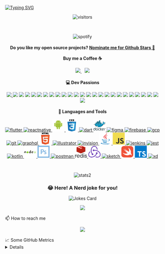 [![Typing SVG](https://readme-typing-svg.herokuapp.com?font=Product+Sans&size=80&color=F73F6C&center=true&vCenter=true&width=1000&height=100&lines=Hallo!+Ich+bin+Med+Redha;Ich+bin+ein+Mobile-Entwickler;UI%2FUX-Designer;Im+Code+vertrauen+wir)](https://git.io/typing-svg)
<p align="center"> 
  <img src="https://komarev.com/ghpvc/?username=MedRedha&label=Profile%20views&color=00968f&style=flat" alt="visitors" />
</p>
</br>
<p align='center'>
  <img src="https://spotify-github-profile.vercel.app/api/view?uid=8q7dnv12qk5o4c7rpfy57vuko&cover_image=false&theme=default" alt="spotify" align="center"/>
<h4 align='center'>
  Do you like my open source projects? <a href='https://stars.github.com/nominate/'>Nominate me for Github Stars 🥳</a>
  </br>

  </br>
  Buy me a Coffee ☕️ 
  </br></br>
  <a href='https://www.paypal.com/donate?hosted_button_id=BZLCXDPKDPQ76'>
    <img width="150" src="https://img.shields.io/badge/PayPal-00457C?style=for-the-badge&logo=paypal&logoColor=white" />
  </a>&nbsp;&nbsp;
  <a href="https://www.buymeacoffee.com/medredha"><img width="210" src="https://img.buymeacoffee.com/button-api/?text=Buy me a coffee&emoji=&slug=medredha&button_colour=FFDD00&font_colour=000000&font_family=Inter&outline_colour=000000&coffee_colour=9d5c01"></a>
</h4>

<p align='center'>
  <b align='center'>💻  Dev Passions</b><br/><br/>
  <a href="https://www.apple.com/macbook-pro-16/">
    <img src="https://img.shields.io/badge/Apple-MacBook_Pro_16inch-999999?style=for-the-badge&logo=apple&logoColor=white" />
  </a>
  <img src="https://img.shields.io/badge/iOS-3B3B3B?style=for-the-badge&logo=ios&logoColor=white" />
  <img src="https://img.shields.io/badge/Android-3DDC84?style=for-the-badge&logo=android&logoColor=white" />
  <img src="https://img.shields.io/badge/Linux-FCC624?style=for-the-badge&logo=linux&logoColor=black" />
  <img src="https://img.shields.io/badge/Windows_XP-003399?style=for-the-badge&logo=windows-xp&logoColor=white" />
  <img src="https://img.shields.io/badge/Ubuntu-E95420?style=for-the-badge&logo=ubuntu&logoColor=white" />
  <img src="https://img.shields.io/badge/XDA-Developers-F59812?style=for-the-badge&logo=xda-developers&logoColor=white" />
  <img src="https://img.shields.io/badge/StackExchange-%23ffffff.svg?&style=for-the-badge&logo=StackExchange&logoColor=white" />
  <img src="https://img.shields.io/badge/Dart-0175C2?style=for-the-badge&logo=dart&logoColor=white" />
  <img src="https://img.shields.io/badge/JavaScript-323330?style=for-the-badge&logo=javascript&logoColor=F7DF1E" />
  <img src="https://img.shields.io/badge/TypeScript-007ACC?style=for-the-badge&logo=typescript&logoColor=white" />
  <img src="https://img.shields.io/badge/Swift-FA7343?style=for-the-badge&logo=swift&logoColor=white" />
  <img src="https://img.shields.io/badge/Kotlin-0095D5?&style=for-the-badge&logo=kotlin&logoColor=white" />
  <img src="https://img.shields.io/badge/Ruby-CC342D?style=for-the-badge&logo=ruby&logoColor=white" />
  <img src="https://img.shields.io/badge/Node.js-43853D?style=for-the-badge&logo=node-dot-js&logoColor=white" />
  <img src="https://img.shields.io/badge/Yarn-2C8EBB?style=for-the-badge&logo=yarn&logoColor=white" />
  <img src="https://img.shields.io/badge/GraphQl-E10098?style=for-the-badge&logo=graphql&logoColor=white" />
  <img src="https://img.shields.io/badge/firebase-ffca28?style=for-the-badge&logo=firebase&logoColor=black" />
  <img src="https://img.shields.io/badge/Git-F05032?style=for-the-badge&logo=git&logoColor=white" />
  <img src="https://img.shields.io/badge/Redux-593D88?style=for-the-badge&logo=redux&logoColor=white" />
  <img src="https://img.shields.io/badge/Postman-FF6C37?style=for-the-badge&logo=Postman&logoColor=white" />
  <img src="https://img.shields.io/badge/PowerShell-5391FE?style=for-the-badge&logo=PowerShell&logoColor=white" />
  <img src="https://img.shields.io/badge/WebStorm-fff?style=for-the-badge&logo=WebStorm&logoColor=black" />
  <img src="https://img.shields.io/badge/Xcode-178FE9?style=for-the-badge&logo=Xcode&logoColor=white" />
  <img src="https://img.shields.io/badge/Visual_Studio_Code-0078D4?style=for-the-badge&logo=visual%20studio%20code&logoColor=white" />
  <img src="https://img.shields.io/badge/Spotify-1ED760?&style=for-the-badge&logo=spotify&logoColor=white" />
  <br/><br/>
  <b align='center'>🧰  Languages and Tools</b><br/><br/>
  <a href="https://flutter.dev" target="_blank"> <img src="https://www.vectorlogo.zone/logos/flutterio/flutterio-icon.svg" alt="flutter" width="40" height="40"/> </a> <a href="https://reactnative.dev/" target="_blank"> <img src="https://reactnative.dev/img/header_logo.svg" alt="reactnative" width="40" height="40"/> </a> <a href="https://developer.android.com" target="_blank"> <img src="https://raw.githubusercontent.com/devicons/devicon/master/icons/android/android-original-wordmark.svg" alt="android" width="40" height="40"/> </a> <a href="https://www.w3schools.com/css/" target="_blank"> <img src="https://raw.githubusercontent.com/devicons/devicon/master/icons/css3/css3-original-wordmark.svg" alt="css3" width="40" height="40"/> </a> <a href="https://dart.dev" target="_blank"> <img src="https://www.vectorlogo.zone/logos/dartlang/dartlang-icon.svg" alt="dart" width="40" height="40"/> </a> <a href="https://www.docker.com/" target="_blank"> <img src="https://raw.githubusercontent.com/devicons/devicon/master/icons/docker/docker-original-wordmark.svg" alt="docker" width="40" height="40"/> </a> <a href="https://www.figma.com/" target="_blank"> <img src="https://www.vectorlogo.zone/logos/figma/figma-icon.svg" alt="figma" width="40" height="40"/> </a> <a href="https://firebase.google.com/" target="_blank"> <img src="https://www.vectorlogo.zone/logos/firebase/firebase-icon.svg" alt="firebase" width="40" height="40"/> </a> <a href="https://cloud.google.com" target="_blank"> <img src="https://www.vectorlogo.zone/logos/google_cloud/google_cloud-icon.svg" alt="gcp" width="40" height="40"/> </a> <a href="https://git-scm.com/" target="_blank"> <img src="https://www.vectorlogo.zone/logos/git-scm/git-scm-icon.svg" alt="git" width="40" height="40"/> </a> <a href="https://graphql.org" target="_blank"> <img src="https://www.vectorlogo.zone/logos/graphql/graphql-icon.svg" alt="graphql" width="40" height="40"/> </a> <a href="https://www.w3.org/html/" target="_blank"> <img src="https://raw.githubusercontent.com/devicons/devicon/master/icons/html5/html5-original-wordmark.svg" alt="html5" width="40" height="40"/> </a> <a href="https://www.adobe.com/in/products/illustrator.html" target="_blank"> <img src="https://www.vectorlogo.zone/logos/adobe_illustrator/adobe_illustrator-icon.svg" alt="illustrator" width="40" height="40"/> </a> <a href="https://www.invisionapp.com/" target="_blank"> <img src="https://www.vectorlogo.zone/logos/invisionapp/invisionapp-icon.svg" alt="invision" width="40" height="40"/> </a> <a href="https://www.java.com" target="_blank"> <img src="https://raw.githubusercontent.com/devicons/devicon/master/icons/java/java-original.svg" alt="java" width="40" height="40"/> </a> <a href="https://developer.mozilla.org/en-US/docs/Web/JavaScript" target="_blank"> <img src="https://raw.githubusercontent.com/devicons/devicon/master/icons/javascript/javascript-original.svg" alt="javascript" width="40" height="40"/> </a> <a href="https://www.jenkins.io" target="_blank"> <img src="https://www.vectorlogo.zone/logos/jenkins/jenkins-icon.svg" alt="jenkins" width="40" height="40"/> </a> <a href="https://jestjs.io" target="_blank"> <img src="https://www.vectorlogo.zone/logos/jestjsio/jestjsio-icon.svg" alt="jest" width="40" height="40"/> </a> <a href="https://kotlinlang.org" target="_blank"> <img src="https://www.vectorlogo.zone/logos/kotlinlang/kotlinlang-icon.svg" alt="kotlin" width="40" height="40"/> </a> <a href="https://nodejs.org" target="_blank"> <img src="https://raw.githubusercontent.com/devicons/devicon/master/icons/nodejs/nodejs-original-wordmark.svg" alt="nodejs" width="40" height="40"/> </a> <a href="https://www.photoshop.com/en" target="_blank"> <img src="https://raw.githubusercontent.com/devicons/devicon/master/icons/photoshop/photoshop-line.svg" alt="photoshop" width="40" height="40"/> </a> <a href="https://postman.com" target="_blank"> <img src="https://www.vectorlogo.zone/logos/getpostman/getpostman-icon.svg" alt="postman" width="40" height="40"/> </a> <a href="https://redis.io" target="_blank"> <img src="https://raw.githubusercontent.com/devicons/devicon/master/icons/redis/redis-original-wordmark.svg" alt="redis" width="40" height="40"/> </a> <a href="https://redux.js.org" target="_blank"> <img src="https://raw.githubusercontent.com/devicons/devicon/master/icons/redux/redux-original.svg" alt="redux" width="40" height="40"/> </a> <a href="https://www.sketch.com/" target="_blank"> <img src="https://www.vectorlogo.zone/logos/sketchapp/sketchapp-icon.svg" alt="sketch" width="40" height="40"/> </a> <a href="https://developer.apple.com/swift/" target="_blank"> <img src="https://raw.githubusercontent.com/devicons/devicon/master/icons/swift/swift-original.svg" alt="swift" width="40" height="40"/> </a> <a href="https://www.typescriptlang.org/" target="_blank"> <img src="https://raw.githubusercontent.com/devicons/devicon/master/icons/typescript/typescript-original.svg" alt="typescript" width="40" height="40"/> </a> <a href="https://www.adobe.com/products/xd.html" target="_blank"> <img src="https://cdn.worldvectorlogo.com/logos/adobe-xd.svg" alt="xd" width="40" height="40"/> </a>
</p>
<br/>
<p align='center'>
  <img width="400" src="https://github-readme-streak-stats.herokuapp.com/?user=MedRedha&background=130F40&border=fff&currStreakNum=fff&ring=7A7ADB&sideNums=fff&dates=d5d5d5&sideLabels=d5d5d5" alt="stats2" />
</p>
</b>
<h3 align='center'>
  😂 Here! A Nerd joke for you!
</h3>
<p align='center'>
  <img src="https://readme-jokes.vercel.app/api?bgColor=%23073b4c&textColor=%2306d6a0&aColor=%2306d6a0&borderColor=%2306d6a0" alt="Jokes Card" />
</p>
<p align="center"> 
<img src="https://cr-ss-service.azurewebsites.net/api/ScreenShot?widget=summary&username=medredha&badges=2&show-avatar=true&width=320&style=--header-bg-color:%23ED7547;--border-radius:10px" 
/>
</p>

<summary>📫 How to reach me</summary>
<p align='center'>
  <a href='mailto:redha@wuud-team.com'>
    <img src="https://img.shields.io/badge/Gmail-D14836?style=for-the-badge&logo=gmail&logoColor=white"/>
  </a>
</p>

<summary>📈 Some GitHub Metrics</summary>

<details>
  
  ![Metrics](https://github.com/MedRedha/MedRedha/blob/master/github-metrics.svg)
  
</details>
